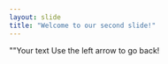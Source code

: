 ```yaml
---
layout: slide
title: "Welcome to our second slide!"
---
```

""Your text
Use the left arrow to go back!
